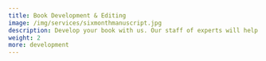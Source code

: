 ```yaml
---
title: Book Development & Editing
image: /img/services/sixmonthmanuscript.jpg
description: Develop your book with us. Our staff of experts will help turn your draft into a stellar finished product. While developing your book, we will provide whatever level of editing you need until perfection is reached. Take advantage of our six-month manuscript program while your book is in development.
weight: 2
more: development
---
```

